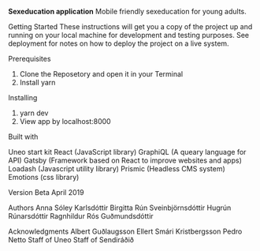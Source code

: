 <b>Sexeducation application</b>
Mobile friendly sexeducation for young adults.

Getting Started
These instructions will get you a copy of the project up and running on your local machine for development and testing purposes. See deployment for notes on how to deploy the project on a live system.

Prerequisites
1. Clone the Reposetory and open it in your Terminal
2. Install yarn 


Installing
1. yarn dev
2. View app by localhost:8000


Built with

Uneo start kit 
React (JavaScript library)
GraphiQL (A queary language for API)
Gatsby (Framework based on React to improve websites and apps)
Loadash (Javascript utility library)
Prismic (Headless CMS system)
Emotions (css library)

Version
Beta April 2019

Authors
Anna Sóley Karlsdóttir
Birgitta Rún Sveinbjörnsdóttir
Hugrún Rúnarsdóttir
Ragnhildur Rós Guðmundsdóttir

Acknowledgments
Albert Guðlaugsson
Ellert Smári Kristbergsson
Pedro Netto
Staff of Uneo
Staff of Sendiráðið





